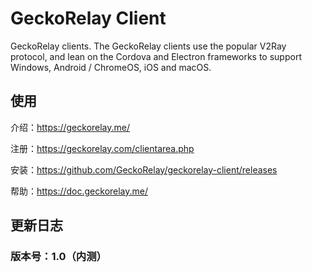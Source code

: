 # GeckoRelay Client
GeckoRelay clients. The GeckoRelay clients use the popular V2Ray protocol, and lean on the Cordova and Electron frameworks to support Windows, Android / ChromeOS, iOS and macOS.

## 使用

介绍：https://geckorelay.me/

注册：https://geckorelay.com/clientarea.php

安装：https://github.com/GeckoRelay/geckorelay-client/releases

帮助：https://doc.geckorelay.me/

## 更新日志

### 版本号：1.0（内测）
